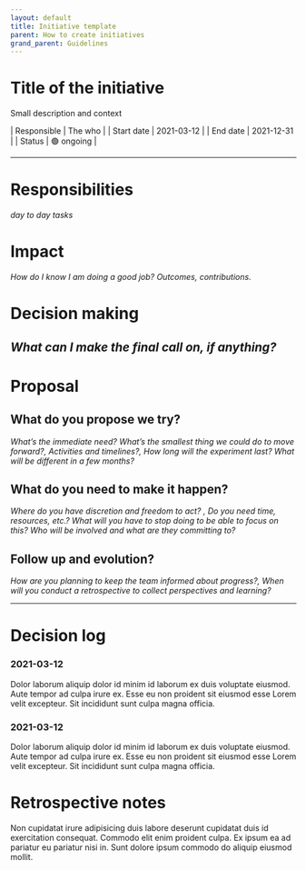 ```yaml
---
layout: default
title: Initiative template
parent: How to create initiatives
grand_parent: Guidelines
---
```


# Title of the initiative

Small description and context

| Responsible | The who | 
| Start date | 2021-03-12   |
| End date | 2021-12-31     |
| Status | 🟢   ongoing |

---
# Responsibilities
_day to day tasks_
# Impact
_How do I know I am doing a good job? Outcomes, contributions._
# Decision making
_What can I make the final call on, if anything?_
---
# Proposal

## What do you propose we try?
_What’s the immediate need? What’s the smallest thing we could do to move forward?, Activities and timelines?, How long will the experiment last? What will be different in a few months?_

## What do you need to make it happen?
_Where do you have discretion and freedom to act? , Do you need time, resources, etc.? What will you have to stop doing to be able to focus on this? Who will be involved and what are they committing to?_

## Follow up and evolution?
_How are you planning to keep the team informed about progress?, When will you conduct a retrospective to collect perspectives and learning?_

---
# Decision log

### 2021-03-12

Dolor laborum aliquip dolor id minim id laborum ex duis voluptate eiusmod. Aute tempor ad culpa irure ex. Esse eu non proident sit eiusmod esse Lorem velit excepteur. Sit incididunt sunt culpa magna officia.

### 2021-03-12

Dolor laborum aliquip dolor id minim id laborum ex duis voluptate eiusmod. Aute tempor ad culpa irure ex. Esse eu non proident sit eiusmod esse Lorem velit excepteur. Sit incididunt sunt culpa magna officia.

# Retrospective notes

Non cupidatat irure adipisicing duis labore deserunt cupidatat duis id exercitation consequat. Commodo elit enim proident culpa. Ex ipsum ea ad pariatur eu pariatur nisi in. Sunt dolore ipsum commodo do aliquip eiusmod mollit.


